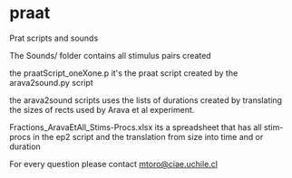 # praat
Prat scripts and sounds

The Sounds/ folder contains all stimulus pairs created

the praatScript_oneXone.p it's the praat script created by the arava2sound.py script

the arava2sound scripts uses the lists of durations created by translating the sizes of rects used by Arava et al experiment. 

Fractions_AravaEtAll_Stims-Procs.xlsx its a spreadsheet that has all stim-procs in the ep2 script and the translation from size into time and or duration

For every question please contact mtoro@ciae.uchile.cl

